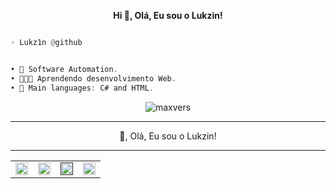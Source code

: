 <p align='center'>
  <b>Hi 👋, Olá, Eu sou o Lukzin!</b><br>

```py

◦ Lukz1n @github

```
```csharp

• 🤖 Software Automation.
• 👨🏻‍💻 Aprendendo desenvolvimento Web.
• 🌟 Main languages: C# and HTML.
```


<div align="center">
  <img  src="[https://lukzin.is-fucking.black/c1sl6nev.jpg]"
       alt="maxvers" /></a>
</div>

--------------------------------------
										
 <p align="center"> 👋, Olá, Eu sou o Lukzin!

--------------------------------------

<table align="center" border="0">
  <tr>
    <td align="center">
      <a href="https://discord.com/users/1162785164116631693">
        <img align="center" alt="Discord" width="20px" src="https://simpleicons.vercel.app/discord/6366f1" />
      </a>
    <td align="center">
      <a href="https://www.youtube.com/channel/UCASGS36I7M6AKYFehBm_jiQ">
        <img align="center" alt="YouTube" width="20px" src="https://simpleicons.vercel.app/youtube/6366f1" />
      </a>
    </td>
   <td align="center">
      <a href="">
        <img align="center" alt "TikTok" width="20px" src="https://simpleicons.vercel.app/tiktok/6366f1" />
      </a>
    </td>
 <td align="center">
      <a href="https://e-z.bio/lukz1n">
        <img align="center" alt="WebSite" width="20px" src="https://simpleicons.vercel.app/circuitverse/6366f1" />
      </a>
    </td>
  </tr>
</table>



